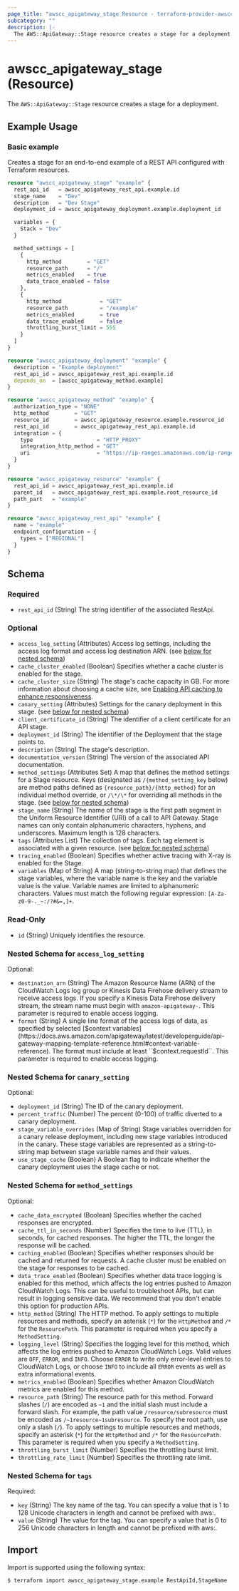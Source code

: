 ```yaml
---
page_title: "awscc_apigateway_stage Resource - terraform-provider-awscc"
subcategory: ""
description: |-
  The AWS::ApiGateway::Stage resource creates a stage for a deployment.
---
```


# awscc_apigateway_stage (Resource)

The ``AWS::ApiGateway::Stage`` resource creates a stage for a deployment.

## Example Usage

### Basic example

Creates a stage for an end-to-end example of a REST API configured with Terraform resources. 
```terraform
resource "awscc_apigateway_stage" "example" {
  rest_api_id   = awscc_apigateway_rest_api.example.id
  stage_name    = "Dev"
  description   = "Dev Stage"
  deployment_id = awscc_apigateway_deployment.example.deployment_id

  variables = {
    Stack = "Dev"
  }

  method_settings = [
    {
      http_method        = "GET"
      resource_path      = "/"
      metrics_enabled    = true
      data_trace_enabled = false
    },
    {
      http_method            = "GET"
      resource_path          = "/example"
      metrics_enabled        = true
      data_trace_enabled     = false
      throttling_burst_limit = 555
    }
  ]
}

resource "awscc_apigateway_deployment" "example" {
  description = "Example deployment"
  rest_api_id = awscc_apigateway_rest_api.example.id
  depends_on  = [awscc_apigateway_method.example]
}

resource "awscc_apigateway_method" "example" {
  authorization_type = "NONE"
  http_method        = "GET"
  resource_id        = awscc_apigateway_resource.example.resource_id
  rest_api_id        = awscc_apigateway_rest_api.example.id
  integration = {
    type                    = "HTTP_PROXY"
    integration_http_method = "GET"
    uri                     = "https://ip-ranges.amazonaws.com/ip-ranges.json"
  }
}

resource "awscc_apigateway_resource" "example" {
  rest_api_id = awscc_apigateway_rest_api.example.id
  parent_id   = awscc_apigateway_rest_api.example.root_resource_id
  path_part   = "example"
}

resource "awscc_apigateway_rest_api" "example" {
  name = "example"
  endpoint_configuration = {
    types = ["REGIONAL"]
  }
}
```

<!-- schema generated by tfplugindocs -->
## Schema

### Required

- `rest_api_id` (String) The string identifier of the associated RestApi.

### Optional

- `access_log_setting` (Attributes) Access log settings, including the access log format and access log destination ARN. (see [below for nested schema](#nestedatt--access_log_setting))
- `cache_cluster_enabled` (Boolean) Specifies whether a cache cluster is enabled for the stage.
- `cache_cluster_size` (String) The stage's cache capacity in GB. For more information about choosing a cache size, see [Enabling API caching to enhance responsiveness](https://docs.aws.amazon.com/apigateway/latest/developerguide/api-gateway-caching.html).
- `canary_setting` (Attributes) Settings for the canary deployment in this stage. (see [below for nested schema](#nestedatt--canary_setting))
- `client_certificate_id` (String) The identifier of a client certificate for an API stage.
- `deployment_id` (String) The identifier of the Deployment that the stage points to.
- `description` (String) The stage's description.
- `documentation_version` (String) The version of the associated API documentation.
- `method_settings` (Attributes Set) A map that defines the method settings for a Stage resource. Keys (designated as ``/{method_setting_key`` below) are method paths defined as ``{resource_path}/{http_method}`` for an individual method override, or ``/\*/\*`` for overriding all methods in the stage. (see [below for nested schema](#nestedatt--method_settings))
- `stage_name` (String) The name of the stage is the first path segment in the Uniform Resource Identifier (URI) of a call to API Gateway. Stage names can only contain alphanumeric characters, hyphens, and underscores. Maximum length is 128 characters.
- `tags` (Attributes List) The collection of tags. Each tag element is associated with a given resource. (see [below for nested schema](#nestedatt--tags))
- `tracing_enabled` (Boolean) Specifies whether active tracing with X-ray is enabled for the Stage.
- `variables` (Map of String) A map (string-to-string map) that defines the stage variables, where the variable name is the key and the variable value is the value. Variable names are limited to alphanumeric characters. Values must match the following regular expression: ``[A-Za-z0-9-._~:/?#&=,]+``.

### Read-Only

- `id` (String) Uniquely identifies the resource.

<a id="nestedatt--access_log_setting"></a>
### Nested Schema for `access_log_setting`

Optional:

- `destination_arn` (String) The Amazon Resource Name (ARN) of the CloudWatch Logs log group or Kinesis Data Firehose delivery stream to receive access logs. If you specify a Kinesis Data Firehose delivery stream, the stream name must begin with ``amazon-apigateway-``. This parameter is required to enable access logging.
- `format` (String) A single line format of the access logs of data, as specified by selected [$context variables](https://docs.aws.amazon.com/apigateway/latest/developerguide/api-gateway-mapping-template-reference.html#context-variable-reference). The format must include at least ``$context.requestId``. This parameter is required to enable access logging.


<a id="nestedatt--canary_setting"></a>
### Nested Schema for `canary_setting`

Optional:

- `deployment_id` (String) The ID of the canary deployment.
- `percent_traffic` (Number) The percent (0-100) of traffic diverted to a canary deployment.
- `stage_variable_overrides` (Map of String) Stage variables overridden for a canary release deployment, including new stage variables introduced in the canary. These stage variables are represented as a string-to-string map between stage variable names and their values.
- `use_stage_cache` (Boolean) A Boolean flag to indicate whether the canary deployment uses the stage cache or not.


<a id="nestedatt--method_settings"></a>
### Nested Schema for `method_settings`

Optional:

- `cache_data_encrypted` (Boolean) Specifies whether the cached responses are encrypted.
- `cache_ttl_in_seconds` (Number) Specifies the time to live (TTL), in seconds, for cached responses. The higher the TTL, the longer the response will be cached.
- `caching_enabled` (Boolean) Specifies whether responses should be cached and returned for requests. A cache cluster must be enabled on the stage for responses to be cached.
- `data_trace_enabled` (Boolean) Specifies whether data trace logging is enabled for this method, which affects the log entries pushed to Amazon CloudWatch Logs. This can be useful to troubleshoot APIs, but can result in logging sensitive data. We recommend that you don't enable this option for production APIs.
- `http_method` (String) The HTTP method. To apply settings to multiple resources and methods, specify an asterisk (``*``) for the ``HttpMethod`` and ``/*`` for the ``ResourcePath``. This parameter is required when you specify a ``MethodSetting``.
- `logging_level` (String) Specifies the logging level for this method, which affects the log entries pushed to Amazon CloudWatch Logs. Valid values are ``OFF``, ``ERROR``, and ``INFO``. Choose ``ERROR`` to write only error-level entries to CloudWatch Logs, or choose ``INFO`` to include all ``ERROR`` events as well as extra informational events.
- `metrics_enabled` (Boolean) Specifies whether Amazon CloudWatch metrics are enabled for this method.
- `resource_path` (String) The resource path for this method. Forward slashes (``/``) are encoded as ``~1`` and the initial slash must include a forward slash. For example, the path value ``/resource/subresource`` must be encoded as ``/~1resource~1subresource``. To specify the root path, use only a slash (``/``). To apply settings to multiple resources and methods, specify an asterisk (``*``) for the ``HttpMethod`` and ``/*`` for the ``ResourcePath``. This parameter is required when you specify a ``MethodSetting``.
- `throttling_burst_limit` (Number) Specifies the throttling burst limit.
- `throttling_rate_limit` (Number) Specifies the throttling rate limit.


<a id="nestedatt--tags"></a>
### Nested Schema for `tags`

Required:

- `key` (String) The key name of the tag. You can specify a value that is 1 to 128 Unicode characters in length and cannot be prefixed with aws:.
- `value` (String) The value for the tag. You can specify a value that is 0 to 256 Unicode characters in length and cannot be prefixed with aws:.

## Import

Import is supported using the following syntax:

```shell
$ terraform import awscc_apigateway_stage.example RestApiId,StageName
```
